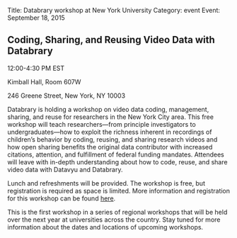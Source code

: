 Title: Databrary workshop at New York University
Category: event
Event: September 18, 2015

## Coding, Sharing, and Reusing Video Data with Databrary

12:00-4:30 PM EST

Kimball Hall, Room 607W

246 Greene Street, New York, NY 10003

Databrary is holding a workshop on video data coding, management, sharing, and reuse for researchers in the New York City area. 
This free workshop will teach researchers—from principle investigators to undergraduates—how to exploit the richness inherent in recordings of children’s behavior by coding, reusing, and sharing research videos and how open sharing benefits the original data contributor with increased citations, attention, and fulfillment of federal funding mandates.
Attendees will leave with in-depth understanding about how to code, reuse, and share video data with Datavyu and Databrary.

Lunch and refreshments will be provided. 
The workshop is free, but registration is required as space is limited. 
More information and registration for this workshop can be found [here](https://docs.google.com/forms/d/1xe5hwZklRERIPpCu0lifRuGXesaVsMfEWSv6-nKjObs/viewform?usp=send_form).

This is the first workshop in a series of regional workshops that will be held over the next year at universities across the country. 
Stay tuned for more information about the dates and locations of upcoming workshops.